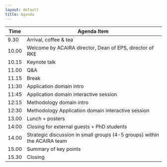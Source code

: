 ```yaml
---
layout: default
title: Agenda
---
```


<!-- # Agenda of the Day -->

| Time   | Agenda Item                                                              |
|--------|--------------------------------------------------------------------------|
| 9.30   | Arrival, coffee & tea                                                    |
| 10.00  | Welcome by ACAIRA director, Dean of EPS, director of RKE                 |
| 10.15  | Keynote talk                                                             |
| 11.00  | Q&A                                                                      |
| 11.15  | Break                                                                    |
| 11:30  | Application domain intro                                                 |
| 11:45  | Application domain interactive session                                   |
| 12:15  | Methodology domain intro                                                 |
| 12:30  | Methodology Application domain interactive session                       |
| 13.00  | Lunch + posters                                                          |
| 14:00  | Closing for external guests + PhD students                               |
| 14.00  | Strategic discussion in small groups (4-5 groups) within the ACAIRA team |
| 15.00  | Summary of key points                                                    |
| 15.30  | Closing                                                                  |
